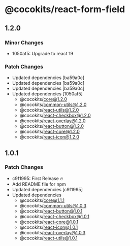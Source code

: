 # @cocokits/react-form-field

## 1.2.0

### Minor Changes

- 1050af5: Upgrade to react 19

### Patch Changes

- Updated dependencies [ba59a0c]
- Updated dependencies [ba59a0c]
- Updated dependencies [ba59a0c]
- Updated dependencies [1050af5]
  - @cocokits/core@1.2.0
  - @cocokits/common-utils@1.2.0
  - @cocokits/react-utils@1.2.0
  - @cocokits/react-checkbox@1.2.0
  - @cocokits/react-overlay@1.2.0
  - @cocokits/react-button@1.2.0
  - @cocokits/react-core@1.2.0
  - @cocokits/react-icon@1.2.0

## 1.0.1

### Patch Changes

- c9f1995: First Release 🔥
- Add README file for npm
- Updated dependencies [c9f1995]
- Updated dependencies
  - @cocokits/core@1.1.1
  - @cocokits/common-utils@1.0.3
  - @cocokits/react-button@1.0.1
  - @cocokits/react-checkbox@1.0.1
  - @cocokits/react-core@1.0.1
  - @cocokits/react-icon@1.0.1
  - @cocokits/react-overlay@1.0.3
  - @cocokits/react-utils@1.0.1
